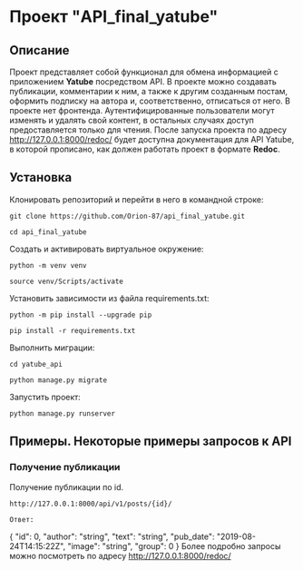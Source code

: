 # Проект "API_final_yatube"
## **Описание**
Проект представляет собой функционал для обмена информацией с приложением **Yatube** посредством API. В проекте можно создавать публикации, комментарии к ним, а также к другим созданным постам, оформить подписку на автора и, соответственно, отписаться от него.
В проекте нет фронтенда.
Аутентифицированные пользователи могут  изменять и удалять свой контент, в остальных случаях доступ предоставляется только для чтения.
После запуска проекта по адресу <http://127.0.0.1:8000/redoc/> будет доступна документация для API Yatube, в которой прописано, как должен работать проект в формате **Redoc**.
## **Установка**
Клонировать репозиторий и перейти в него в командной строке:
```text
git clone https://github.com/Orion-87/api_final_yatube.git
```
```text
cd api_final_yatube
```
Cоздать и активировать виртуальное окружение:
```text
python -m venv venv
```
```text
source venv/Scripts/activate
```
Установить зависимости из файла requirements.txt:
```text
python -m pip install --upgrade pip
```
```text
pip install -r requirements.txt
```
Выполнить миграции:
```text
cd yatube_api
```
```text
python manage.py migrate
```
Запустить проект:
```text
python manage.py runserver
```
## **Примеры.** Некоторые примеры запросов к API
### Получение публикации
Получение публикации по id.
```text
http://127.0.0.1:8000/api/v1/posts/{id}/
```
```text
Ответ:
```
{
"id": 0,
"author": "string",
"text": "string",
"pub_date": "2019-08-24T14:15:22Z",
"image": "string",
"group": 0
}
Более подробно запросы можно посмотреть по адресу <http://127.0.0.1:8000/redoc/>